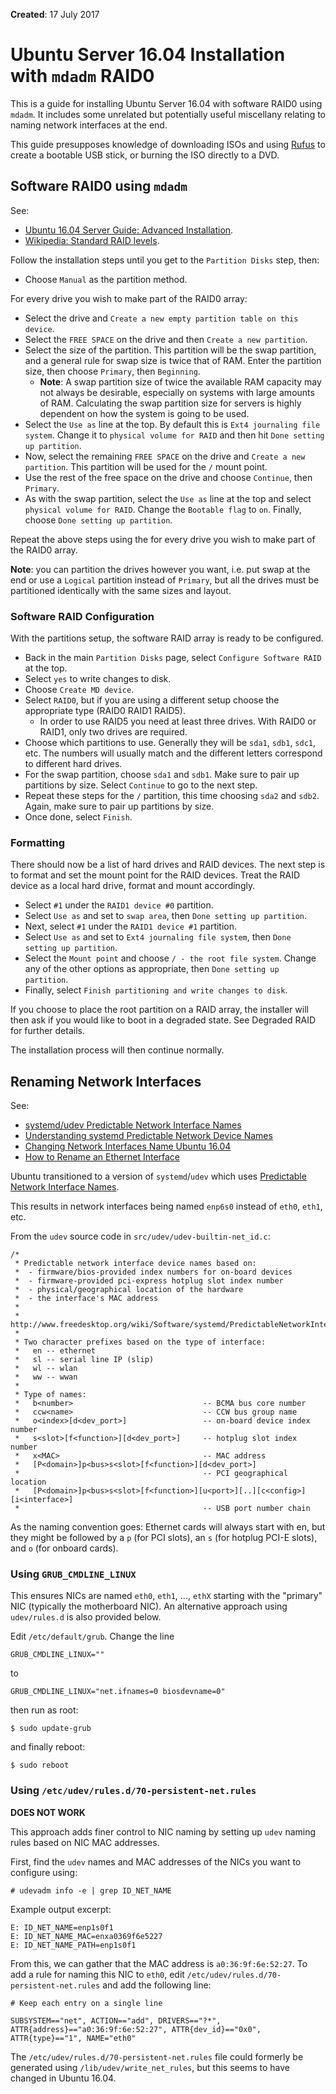 **Created**: 17 July 2017

# Ubuntu Server 16.04 Installation with `mdadm` RAID0

This is a guide for installing Ubuntu Server 16.04 with software RAID0 using `mdadm`. It includes some unrelated but potentially useful miscellany relating to naming network interfaces at the end.

This guide presupposes knowledge of downloading ISOs and using [Rufus](https://rufus.akeo.ie/) to create a bootable USB stick, or burning the ISO directly to a DVD.

## Software RAID0 using `mdadm`

See:

* [Ubuntu 16.04 Server Guide: Advanced Installation](https://help.ubuntu.com/lts/serverguide/advanced-installation.html#software-raid).
* [Wikipedia: Standard RAID levels](https://en.wikipedia.org/wiki/Standard_RAID_levels).

Follow the installation steps until you get to the `Partition Disks` step, then:

* Choose `Manual` as the partition method.

For every drive you wish to make part of the RAID0 array:

* Select the drive and `Create a new empty partition table on this device`.
* Select the `FREE SPACE` on the drive and then `Create a new partition`.
* Select the size of the partition. This partition will be the swap partition, and a general rule for swap size is twice that of RAM. Enter the partition size, then choose `Primary`, then `Beginning`. 
    * **Note**: A swap partition size of twice the available RAM capacity may not always be desirable, especially on systems with large amounts of RAM. Calculating the swap partition size for servers is highly dependent on how the system is going to be used.
* Select the `Use as` line at the top. By default this is `Ext4 journaling file system`. Change it to `physical volume for RAID` and then hit `Done setting up partition`.
* Now, select the remaining `FREE SPACE` on the drive and `Create a new partition`. This partition will be used for the `/` mount point.
* Use the rest of the free space on the drive and choose `Continue`, then `Primary`.
* As with the swap partition, select the `Use as` line at the top and select `physical volume for RAID`. Change the `Bootable flag` to `on`. Finally, choose `Done setting up partition`.

Repeat the above steps using the for every drive you wish to make part of the RAID0 array.

**Note**: you can partition the drives however you want, i.e. put swap at the end or use a `Logical` partition instead of `Primary`, but all the drives must be partitioned identically with the same sizes and layout.

### Software RAID Configuration

With the partitions setup, the software RAID array is ready to be configured.

* Back in the main `Partition Disks` page, select `Configure Software RAID` at the top.
* Select `yes` to write changes to disk.
* Choose `Create MD device`.
* Select `RAID0`, but if you are using a different setup choose the appropriate type (RAID0 RAID1 RAID5).
    * In order to use RAID5 you need at least three drives. With RAID0 or RAID1, only two drives are required.
* Choose which partitions to use. Generally they will be `sda1`, `sdb1`, `sdc1`, etc. The numbers will usually match and the different letters correspond to different hard drives.
* For the swap partition, choose `sda1` and `sdb1`. Make sure to pair up partitions by size. Select `Continue` to go to the next step.
* Repeat these steps for the `/` partition, this time choosing `sda2` and `sdb2`. Again, make sure to pair up partitions by size.
* Once done, select `Finish`.

### Formatting

There should now be a list of hard drives and RAID devices. The next step is to format and set the mount point for the RAID devices. Treat the RAID device as a local hard drive, format and mount accordingly.

* Select `#1` under the `RAID1 device #0` partition.
* Select `Use as` and set to `swap area`, then `Done setting up partition`.
* Next, select `#1` under the `RAID1 device #1` partition.
* Select `Use as` and set to `Ext4 journaling file system`, then `Done setting up partition`.
* Select the `Mount point` and choose `/ - the root file system`. Change any of the other options as appropriate, then `Done setting up partition`.
* Finally, select `Finish partitioning and write changes to disk`.

If you choose to place the root partition on a RAID array, the installer will then ask if you would like to boot in a degraded state. See Degraded RAID for further details.

The installation process will then continue normally.

## Renaming Network Interfaces

See:

* [systemd/udev Predictable Network Interface Names](https://www.freedesktop.org/wiki/Software/systemd/PredictableNetworkInterfaceNames/)
* [Understanding systemd Predictable Network Device Names](https://major.io/2015/08/21/understanding-systemds-predictable-network-device-names/)
* [Changing Network Interfaces Name Ubuntu 16.04](https://askubuntu.com/questions/767786/changing-network-interfaces-name-ubuntu-16-04)
* [How to Rename an Ethernet Interface](https://askubuntu.com/questions/217635/how-to-rename-an-ethernet-interface)

Ubuntu transitioned to a version of `systemd`/`udev` which uses [Predictable Network Interface Names](https://www.freedesktop.org/wiki/Software/systemd/PredictableNetworkInterfaceNames/).

This results in network interfaces being named `enp6s0` instead of `eth0`, `eth1`, etc.

From the `udev` source code in `src/udev/udev-builtin-net_id.c`:

    /*
     * Predictable network interface device names based on:
     *  - firmware/bios-provided index numbers for on-board devices
     *  - firmware-provided pci-express hotplug slot index number
     *  - physical/geographical location of the hardware
     *  - the interface's MAC address
     *
     * http://www.freedesktop.org/wiki/Software/systemd/PredictableNetworkInterfaceNames
     *
     * Two character prefixes based on the type of interface:
     *   en -- ethernet
     *   sl -- serial line IP (slip)
     *   wl -- wlan
     *   ww -- wwan
     *
     * Type of names:
     *   b<number>                             -- BCMA bus core number
     *   ccw<name>                             -- CCW bus group name
     *   o<index>[d<dev_port>]                 -- on-board device index number
     *   s<slot>[f<function>][d<dev_port>]     -- hotplug slot index number
     *   x<MAC>                                -- MAC address
     *   [P<domain>]p<bus>s<slot>[f<function>][d<dev_port>]
     *                                         -- PCI geographical location
     *   [P<domain>]p<bus>s<slot>[f<function>][u<port>][..][c<config>][i<interface>]
     *                                         -- USB port number chain

As the naming convention goes: Ethernet cards will always start with en, but they might be followed by a `p` (for PCI slots), an `s` (for hotplug PCI-E slots), and `o` (for onboard cards).

### Using `GRUB_CMDLINE_LINUX`

This ensures NICs are named `eth0`, `eth1`, ..., `ethX` starting with the "primary" NIC (typically the motherboard NIC). An alternative approach using `udev/rules.d` is also provided below.

Edit `/etc/default/grub`. Change the line

    GRUB_CMDLINE_LINUX=""

to 

    GRUB_CMDLINE_LINUX="net.ifnames=0 biosdevname=0"

then run as root:

    $ sudo update-grub

and finally reboot:

    $ sudo reboot

### Using `/etc/udev/rules.d/70-persistent-net.rules`

**DOES NOT WORK**

This approach adds finer control to NIC naming by setting up `udev` naming rules based on NIC MAC addresses.

First, find the `udev` names and MAC addresses of the NICs you want to configure using:

    # udevadm info -e | grep ID_NET_NAME

Example output excerpt:

    E: ID_NET_NAME=enp1s0f1
    E: ID_NET_NAME_MAC=enxa0369f6e5227
    E: ID_NET_NAME_PATH=enp1s0f1

From this, we can gather that the MAC address is `a0:36:9f:6e:52:27`. To add a rule for naming this NIC to `eth0`, edit `/etc/udev/rules.d/70-persistent-net.rules` and add the following line:

    # Keep each entry on a single line

    SUBSYSTEM=="net", ACTION=="add", DRIVERS=="?*", ATTR{address}=="a0:36:9f:6e:52:27", ATTR{dev_id}=="0x0", ATTR{type}=="1", NAME="eth0"

The `/etc/udev/rules.d/70-persistent-net.rules` file could formerly be generated using `/lib/udev/write_net_rules`, but this seems to have changed in Ubuntu 16.04.


